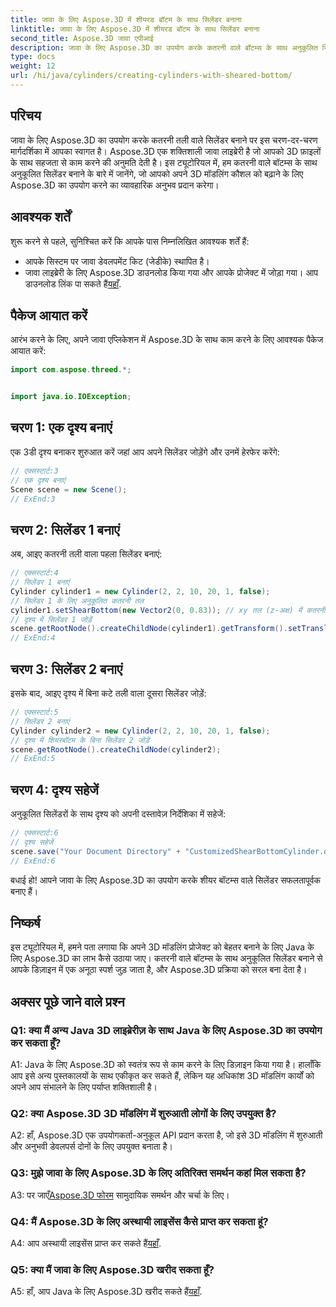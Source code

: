 ```yaml
---
title: जावा के लिए Aspose.3D में शीयरड बॉटम के साथ सिलेंडर बनाना
linktitle: जावा के लिए Aspose.3D में शीयरड बॉटम के साथ सिलेंडर बनाना
second_title: Aspose.3D जावा एपीआई
description: जावा के लिए Aspose.3D का उपयोग करके कतरनी वाले बॉटम्स के साथ अनुकूलित सिलेंडर बनाना सीखें। इस चरण-दर-चरण मार्गदर्शिका के साथ अपने 3D मॉडलिंग कौशल को उन्नत करें।
type: docs
weight: 12
url: /hi/java/cylinders/creating-cylinders-with-sheared-bottom/
---
```

## परिचय

जावा के लिए Aspose.3D का उपयोग करके कतरनी तली वाले सिलेंडर बनाने पर इस चरण-दर-चरण मार्गदर्शिका में आपका स्वागत है। Aspose.3D एक शक्तिशाली जावा लाइब्रेरी है जो आपको 3D फ़ाइलों के साथ सहजता से काम करने की अनुमति देती है। इस ट्यूटोरियल में, हम कतरनी वाले बॉटम्स के साथ अनुकूलित सिलेंडर बनाने के बारे में जानेंगे, जो आपको अपने 3D मॉडलिंग कौशल को बढ़ाने के लिए Aspose.3D का उपयोग करने का व्यावहारिक अनुभव प्रदान करेगा।

## आवश्यक शर्तें

शुरू करने से पहले, सुनिश्चित करें कि आपके पास निम्नलिखित आवश्यक शर्तें हैं:
- आपके सिस्टम पर जावा डेवलपमेंट किट (जेडीके) स्थापित है।
-  जावा लाइब्रेरी के लिए Aspose.3D डाउनलोड किया गया और आपके प्रोजेक्ट में जोड़ा गया। आप डाउनलोड लिंक पा सकते हैं[यहाँ](https://releases.aspose.com/3d/java/).

## पैकेज आयात करें

आरंभ करने के लिए, अपने जावा एप्लिकेशन में Aspose.3D के साथ काम करने के लिए आवश्यक पैकेज आयात करें:
```java
import com.aspose.threed.*;


import java.io.IOException;
```

## चरण 1: एक दृश्य बनाएं

एक 3डी दृश्य बनाकर शुरुआत करें जहां आप अपने सिलेंडर जोड़ेंगे और उनमें हेरफेर करेंगे:
```java
// एक्सस्टार्ट:3
// एक दृश्य बनाएं
Scene scene = new Scene();
// ExEnd:3
```

## चरण 2: सिलेंडर 1 बनाएं

अब, आइए कतरनी तली वाला पहला सिलेंडर बनाएं:
```java
// एक्सस्टार्ट:4
// सिलेंडर 1 बनाएं
Cylinder cylinder1 = new Cylinder(2, 2, 10, 20, 1, false);
// सिलेंडर 1 के लिए अनुकूलित कतरनी तल
cylinder1.setShearBottom(new Vector2(0, 0.83)); // xy तल (z-अक्ष) में कतरनी 47.5डिग्री
// दृश्य में सिलेंडर 1 जोड़ें
scene.getRootNode().createChildNode(cylinder1).getTransform().setTranslation(10, 0, 0);
// ExEnd:4
```

## चरण 3: सिलेंडर 2 बनाएं

इसके बाद, आइए दृश्य में बिना कटे तली वाला दूसरा सिलेंडर जोड़ें:
```java
// एक्सस्टार्ट:5
// सिलेंडर 2 बनाएं
Cylinder cylinder2 = new Cylinder(2, 2, 10, 20, 1, false);
// दृश्य में शियरबॉटम के बिना सिलेंडर 2 जोड़ें
scene.getRootNode().createChildNode(cylinder2);
// ExEnd:5
```

## चरण 4: दृश्य सहेजें

अनुकूलित सिलेंडरों के साथ दृश्य को अपनी दस्तावेज़ निर्देशिका में सहेजें:
```java
// एक्सस्टार्ट:6
// दृश्य सहेजें
scene.save("Your Document Directory" + "CustomizedShearBottomCylinder.obj", FileFormat.WAVEFRONTOBJ);
// ExEnd:6
```

बधाई हो! आपने जावा के लिए Aspose.3D का उपयोग करके शीयर बॉटम्स वाले सिलेंडर सफलतापूर्वक बनाए हैं।

## निष्कर्ष

इस ट्यूटोरियल में, हमने पता लगाया कि अपने 3D मॉडलिंग प्रोजेक्ट को बेहतर बनाने के लिए Java के लिए Aspose.3D का लाभ कैसे उठाया जाए। कतरनी वाले बॉटम्स के साथ अनुकूलित सिलेंडर बनाने से आपके डिज़ाइन में एक अनूठा स्पर्श जुड़ जाता है, और Aspose.3D प्रक्रिया को सरल बना देता है।

## अक्सर पूछे जाने वाले प्रश्न

### Q1: क्या मैं अन्य Java 3D लाइब्रेरीज़ के साथ Java के लिए Aspose.3D का उपयोग कर सकता हूँ?

A1: Java के लिए Aspose.3D को स्वतंत्र रूप से काम करने के लिए डिज़ाइन किया गया है। हालाँकि आप इसे अन्य पुस्तकालयों के साथ एकीकृत कर सकते हैं, लेकिन यह अधिकांश 3D मॉडलिंग कार्यों को अपने आप संभालने के लिए पर्याप्त शक्तिशाली है।

### Q2: क्या Aspose.3D 3D मॉडलिंग में शुरुआती लोगों के लिए उपयुक्त है?

A2: हाँ, Aspose.3D एक उपयोगकर्ता-अनुकूल API प्रदान करता है, जो इसे 3D मॉडलिंग में शुरुआती और अनुभवी डेवलपर्स दोनों के लिए उपयुक्त बनाता है।

### Q3: मुझे जावा के लिए Aspose.3D के लिए अतिरिक्त समर्थन कहां मिल सकता है?

 A3: पर जाएँ[Aspose.3D फोरम](https://forum.aspose.com/c/3d/18) सामुदायिक समर्थन और चर्चा के लिए।

### Q4: मैं Aspose.3D के लिए अस्थायी लाइसेंस कैसे प्राप्त कर सकता हूं?

 A4: आप अस्थायी लाइसेंस प्राप्त कर सकते हैं[यहाँ](https://purchase.aspose.com/temporary-license/).

### Q5: क्या मैं जावा के लिए Aspose.3D खरीद सकता हूँ?

 A5: हाँ, आप Java के लिए Aspose.3D खरीद सकते हैं[यहाँ](https://purchase.aspose.com/buy).